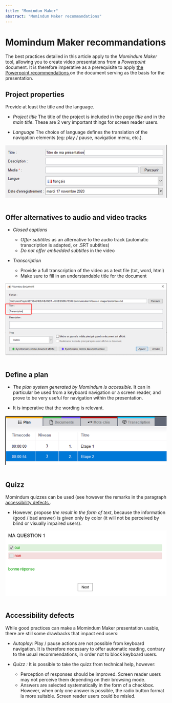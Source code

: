 ```yaml
---
title: "Momindum Maker"
abstract: "Momindum Maker recommandations"
---
```


# Momindum Maker recommandations 

The best practices detailed in this article apply to the *Momindum Maker* tool, allowing you to create video presentations from a *Powerpoint* document.
It is therefore imperative as a prerequisite to apply <a href="/en/editorial-content/powerpoint/"> the Powerpoint recommendations </a> on the document serving as the basis for the presentation.

## Project properties
Provide at least the title and the language.

- *Project title*
The title of the project is included in the *page title* and in the *main title*.
These are 2 very important things for screen reader users.

- *Language*
The choice of language defines the translation of the navigation elements (eg: play / pause, navigation menu, etc.).

<img alt="" src="/fr/contenu-editorial/images/titre-presentation.png" class="img-fluid" />  &nbsp;

## Offer alternatives to audio and video tracks
- *Closed captions*
	- *Offer subtitles* as an alternative to the audio track (automatic transcription is adapted, or .SRT subtitles)
	- *Do not offer embedded subtitles* in the video

- *Transcription*
	- Provide a full transcription of the video as a text file (txt, word, html)
	- Make sure to fill in an understandable title for the document
	
<img alt="" src="/fr/contenu-editorial/images/momindum-alternative.png" class="img-fluid" />  &nbsp;
	
## Define a plan
- *The plan system generated by Momindum is accessible.*
It can in particular be used from a keyboard navigation or a screen reader, and prove to be very useful for navigation within the presentation.

- It is imperative that the wording is relevant.

<img alt="" src="/fr/contenu-editorial/images/momindum-plan.png" class="img-fluid" />  &nbsp;
	
## Quizz
Momindum quizzes can be used (see however the remarks in the paragraph <a href="/en/editorial-content/e-learning/momindum/#accessibility-defects"> accessibility defects </a>.

- However, propose *the result in the form of text*, because the information (good / bad answer) is given only by color (it will not be perceived by blind or visually impaired users).

<img alt="" src="/fr/contenu-editorial/images/momindum-quizz.png" class="img-fluid" />  &nbsp;
	
## Accessibility defects

While good practices can make a Momindum Maker presentation usable, there are still some drawbacks that impact end users:

- *Autoplay:*
Play / pause actions are not possible from keyboard navigation.
It is therefore necessary to offer automatic reading, contrary to the usual recommendations, in order not to block keyboard users.

- *Quizz :*
It is possible to take the quizz from technical help, however:

	- Perception of responses should be improved.
	Screen reader users may not perceive them depending on their browsing mode.
	- Answers are selected systematically in the form of a checkbox.
	However, when only one answer is possible, the radio button format is more suitable.
	Screen reader users could be misled.




